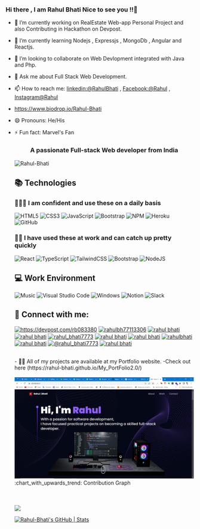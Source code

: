 ### Hi there , I am Rahul Bhati Nice to see you !!👋

- 🔭 I’m currently working on RealEstate Web-app Personal Project and also Contributing in Hackathon on Devpost.
- 🌱 I’m currently learning Nodejs , Expressjs , MongoDb , Angular and Reactjs.
- 👯 I’m looking to collaborate on Web Devlopment integrated with Java and Php.
- 💬 Ask me about Full Stack Web Development.
- 📫 How to reach me: [linkedin:@RahulBhati](https://www.linkedin.com/in/rahul-bhati-25482a1a0/) , [Facebook:@Rahul](https://www.facebook.com/profile.php?id=100025105928190) , [Instagram@Rahul](https://www.instagram.com/_rahul_bhati7773/)
- https://www.biodrop.io/Rahul-Bhati
- 😄 Pronouns: He/His
- ⚡ Fun fact: Marvel's Fan

  <!-- <p>
   <a href="https://vaunt.dev">
        <img src="https://api.vaunt.dev/v1/github/entities/Rahul-Bhati/contributions?format=svg" width="350" title="Includes public contributions"/>
    </a>
</p> -->

<p>
<!--   <img width="49%" src="https://github-readme-stats.vercel.app/api?username=rahul-bhati&show_icons=true&locale=en"> -->
<!--   <img width="49%"   src="https://github-readme-streak-stats.herokuapp.com/?user=rahul-bhati&" alt="rahul-bhati" alt="Rahul-Bhati" /> -->
<!--   <img width="40%" align="center"  src="https://github-readme-stats.vercel.app/api/top-langs?username=rahul-bhati&show_icons=true&locale=en&layout=compact" alt="Rahul-Bhati" /> -->
<!--   <img alt="coding" align="center" width="50%" src="https://cdn.dribbble.com/users/2646423/screenshots/5507196/computer.gif" /> -->
</p>

<h3 align="center">A passionate Full-stack Web developer from India</h3>

<p align="left"> <img src="https://komarev.com/ghpvc/?username=Rahul-Bhati&label=Profile%20views&color=0e75b6&style=flat" alt="Rahul-Bhati" /> </p>

<!-- <summary>:trophy: Github Profile Trophy</summary>
  <br/>
<img width="70%" src="https://github-profile-trophy.vercel.app/?username=rahul-bhati" alt="rahul-bhati" />
<br/> -->


## 📚 Technologies

### 🏃🏻‍♂️ I am confident and use these on a daily basis
![HTML5](https://img.shields.io/badge/html5-%23E34F26.svg?style=for-the-badge&logo=html5&logoColor=white)
![CSS3](https://img.shields.io/badge/css3-%231572B6.svg?style=for-the-badge&logo=css3&logoColor=white)
![JavaScript](https://img.shields.io/badge/javascript-%23323330.svg?style=for-the-badge&logo=javascript&logoColor=%23F7DF1E)
![Bootstrap](https://img.shields.io/badge/bootstrap-%23121011.svg?style=for-the-badge&logo=bootstrap&logoColor=white)
![NPM](https://img.shields.io/badge/NPM-%23CB3837.svg?style=for-the-badge&logo=npm&logoColor=white)
![Heroku](https://img.shields.io/badge/heroku-%23430098.svg?style=for-the-badge&logo=heroku&logoColor=white)
![GitHub](https://img.shields.io/badge/github-%23121011.svg?style=for-the-badge&logo=github&logoColor=white)

### 🚶🏻 I have used these at work and can catch up pretty quickly
![React](https://img.shields.io/badge/react-%2320232a.svg?style=for-the-badge&logo=react&logoColor=%2361DAFB)
![TypeScript](https://img.shields.io/badge/typescript-%23007ACC.svg?style=for-the-badge&logo=typescript&logoColor=white)
![TailwindCSS](https://img.shields.io/badge/tailwindcss-%2338B2AC.svg?style=for-the-badge&logo=tailwind-css&logoColor=white)
![Bootstrap](https://img.shields.io/badge/bootstrap-%238511FA.svg?style=for-the-badge&logo=bootstrap&logoColor=white)
![NodeJS](https://img.shields.io/badge/node.js-6DA55F?style=for-the-badge&logo=node.js&logoColor=white)

<!-- ![Gatsby](https://img.shields.io/badge/Gatsby-%23663399.svg?style=for-the-badge&logo=gatsby&logoColor=white)
![Webpack](https://img.shields.io/badge/webpack-%238DD6F9.svg?style=for-the-badge&logo=webpack&logoColor=black) 
![Python](https://img.shields.io/badge/python-3670A0?style=for-the-badge&logo=python&logoColor=ffdd54)
![GraphQL](https://img.shields.io/badge/-GraphQL-E10098?style=for-the-badge&logo=graphql&logoColor=white) -->

## 💻 Work Environment
![Music](https://img.shields.io/badge/youtube_Music-9933CC?style=for-the-badge&logo=apple-music&logoColor=white)
![Visual Studio Code](https://img.shields.io/badge/Visual%20Studio%20Code-0078d7.svg?style=for-the-badge&logo=visual-studio-code&logoColor=white)
![Windows](https://img.shields.io/badge/window%20os-000000?style=for-the-badge&logo=win&logoColor=F0F0F0)
![Notion](https://img.shields.io/badge/Notion-%23000000.svg?style=for-the-badge&logo=notion&logoColor=white)
![Slack](https://img.shields.io/badge/Slack-4A154B?style=for-the-badge&logo=slack&logoColor=white)

## 🍻 Connect with me:
<p align="left">
<a href="https://devpost.com/rb083380" target="blank"><img align="center" src="http://nealrs.github.io/devpost-follow-button/icon/devpost.svg" alt="https://devpost.com/rb083380" height="30" width="40" /></a>
<a href="https://twitter.com/rahulbh77113306" target="blank"><img align="center" src="https://raw.githubusercontent.com/rahuldkjain/github-profile-readme-generator/master/src/images/icons/Social/twitter.svg" alt="rahulbh77113306" height="30" width="40" /></a>
<a href="https://linkedin.com/in/rahul bhati" target="blank"><img align="center" src="https://raw.githubusercontent.com/rahuldkjain/github-profile-readme-generator/master/src/images/icons/Social/linked-in-alt.svg" alt="rahul bhati" height="30" width="40" /></a>
<a href="https://fb.com/rahul bhati" target="blank"><img align="center" src="https://raw.githubusercontent.com/rahuldkjain/github-profile-readme-generator/master/src/images/icons/Social/facebook.svg" alt="rahul bhati" height="30" width="40" /></a>
<a href="https://instagram.com/rahul_bhati7773" target="blank"><img align="center" src="https://raw.githubusercontent.com/rahuldkjain/github-profile-readme-generator/master/src/images/icons/Social/instagram.svg" alt="rahul_bhati7773" height="30" width="40" /></a>
<a href="https://www.codechef.com/users/rahul bhati" target="blank"><img align="center" src="https://cdn.jsdelivr.net/npm/simple-icons@3.1.0/icons/codechef.svg" alt="rahul bhati" height="30" width="40" /></a>
<a href="https://www.hackerrank.com/rahul bhati" target="blank"><img align="center" src="https://raw.githubusercontent.com/rahuldkjain/github-profile-readme-generator/master/src/images/icons/Social/hackerrank.svg" alt="rahul bhati" height="30" width="40" /></a>
<a href="https://codeforces.com/profile/rahulbhati" target="blank"><img align="center" src="https://raw.githubusercontent.com/rahuldkjain/github-profile-readme-generator/master/src/images/icons/Social/codeforces.svg" alt="rahulbhati" height="30" width="40" /></a>
<a href="https://www.leetcode.com/rahul bhati" target="blank"><img align="center" src="https://raw.githubusercontent.com/rahuldkjain/github-profile-readme-generator/master/src/images/icons/Social/leet-code.svg" alt="rahul bhati" height="30" width="40" /></a>
<a href="https://www.hackerearth.com/@rahul_bhati7773" target="blank"><img align="center" src="https://raw.githubusercontent.com/rahuldkjain/github-profile-readme-generator/master/src/images/icons/Social/hackerearth.svg" alt="@rahul_bhati7773" height="30" width="40" /></a>
<a href="https://auth.geeksforgeeks.org/user/rahul bhati" target="blank"><img align="center" src="https://raw.githubusercontent.com/rahuldkjain/github-profile-readme-generator/master/src/images/icons/Social/geeks-for-geeks.svg" alt="rahul bhati" height="30" width="40" /></a>
</p>
<br>
- 👨‍💻 All of my projects are available at my Portfolio website.
-Check out here  (https://rahul-bhati.github.io/My_PortFolio2.0/)
<br><br>
<img src="https://github.com/Rahul-Bhati/React_Portfolio/blob/b5642a4dc61b40d6d04c9a4261036283801c1428/ScreenShots/Screenshot%20(1270).png" alt="MyPortfolio">


<!--
<h3 align="left">Languages and Tools:</h3>
<p align="left"> <a href="https://getbootstrap.com" target="_blank" rel="noreferrer"> <img src="https://raw.githubusercontent.com/devicons/devicon/master/icons/bootstrap/bootstrap-plain-wordmark.svg" alt="bootstrap" width="40" height="40"/> </a> <a href="https://www.cprogramming.com/" target="_blank" rel="noreferrer"> <img src="https://raw.githubusercontent.com/devicons/devicon/master/icons/c/c-original.svg" alt="c" width="40" height="40"/> </a> <a href="https://www.w3schools.com/cpp/" target="_blank" rel="noreferrer"> <img src="https://raw.githubusercontent.com/devicons/devicon/master/icons/cplusplus/cplusplus-original.svg" alt="cplusplus" width="40" height="40"/> </a> <a href="https://www.w3schools.com/css/" target="_blank" rel="noreferrer"> <img src="https://raw.githubusercontent.com/devicons/devicon/master/icons/css3/css3-original-wordmark.svg" alt="css3" width="40" height="40"/> </a> <a href="https://www.w3.org/html/" target="_blank" rel="noreferrer"> <img src="https://raw.githubusercontent.com/devicons/devicon/master/icons/html5/html5-original-wordmark.svg" alt="html5" width="40" height="40"/> </a> <a href="https://www.java.com" target="_blank" rel="noreferrer"> <img src="https://raw.githubusercontent.com/devicons/devicon/master/icons/java/java-original.svg" alt="java" width="40" height="40"/> </a> <a href="https://developer.mozilla.org/en-US/docs/Web/JavaScript" target="_blank" rel="noreferrer"> <img src="https://raw.githubusercontent.com/devicons/devicon/master/icons/javascript/javascript-original.svg" alt="javascript" width="40" height="40"/> </a> <a href="https://www.mysql.com/" target="_blank" rel="noreferrer"> <img src="https://raw.githubusercontent.com/devicons/devicon/master/icons/mysql/mysql-original-wordmark.svg" alt="mysql" width="40" height="40"/> </a> <a href="https://www.php.net" target="_blank" rel="noreferrer"> <img src="https://raw.githubusercontent.com/devicons/devicon/master/icons/php/php-original.svg" alt="php" width="40" height="40"/> </a> </p>

-->

<summary>:chart_with_upwards_trend: Contribution Graph </summary>
   <br/>
<!--    <img src="https://activity-graph.herokuapp.com/graph?username=Rahul-Bhati&theme=xcode" alt="Contribution Graph" align="center" /> -->


<br>
<p>
  <a href="https://github.com/Rahul-Bhati" >  <img src="https://github.com/arpit456jain/arpit456jain/blob/output/github-contribution-grid-snake.gif" align="center" />  </a>
  </p>

  
[![Rahul-Bhati's GitHub | Stats](https://stats.quine.sh/Rahul-Bhati/github?theme=light)](https://quine.sh)

